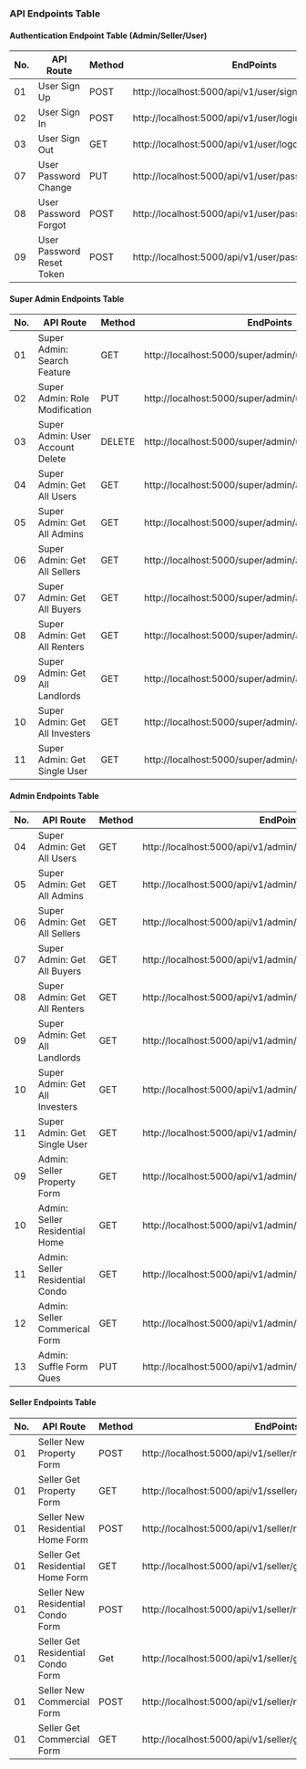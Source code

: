 ### API Endpoints Table


#### Authentication Endpoint Table (Admin/Seller/User)
| No. | API Route                          | Method | EndPoints                                                          | 
| --- | ---------------------------------- | ------ | ------------------------------------------------------------------ | 
|  01 | User Sign Up                       | POST   | http://localhost:5000/api/v1/user/signup                           | 
|  02 | User Sign In                       | POST   | http://localhost:5000/api/v1/user/login                            | 
|  03 | User Sign Out                      | GET    | http://localhost:5000/api/v1/user/logout                           | 
|  07 | User Password Change               | PUT    | http://localhost:5000/api/v1/user/password/update                  |
|  08 | User Password Forgot               | POST   | http://localhost:5000/api/v1/user/password/forgot                  |
|  09 | User Password Reset Token          | POST   | http://localhost:5000/api/v1/user/password/reset/:token            |


#### Super Admin Endpoints Table
| No. | API Route                          | Method | EndPoints                                                          | 
| --- | ---------------------------------- | ------ | ------------------------------------------------------------------ | 
|  01 | Super Admin: Search Feature        | GET    | http://localhost:5000/super/admin/user/role/change/:id             |   
|  02 | Super Admin: Role Modification     | PUT    | http://localhost:5000/super/admin/user/role/change/:id             | 
|  03 | Super Admin: User Account Delete   | DELETE | http://localhost:5000/super/admin/user/account/delete/:id          |
|  04 | Super Admin: Get All Users         | GET    | http://localhost:5000/super/admin/all/users                        | 
|  05 | Super Admin: Get All Admins        | GET    | http://localhost:5000/super/admin/all/admins                       |
|  06 | Super Admin: Get All Sellers       | GET    | http://localhost:5000/super/admin/all/sellers                      | 
|  07 | Super Admin: Get All Buyers        | GET    | http://localhost:5000/super/admin/all/buyers                       |
|  08 | Super Admin: Get All Renters       | GET    | http://localhost:5000/super/admin/all/renters                      | 
|  09 | Super Admin: Get All Landlords     | GET    | http://localhost:5000/super/admin/all/landlords                    |
|  10 | Super Admin: Get All Investers     | GET    | http://localhost:5000/super/admin/all/invertors                    |
|  11 | Super Admin: Get Single User       | GET    | http://localhost:5000/super/admin/get/user/profile/:id             |

#### Admin Endpoints Table
| No. | API Route                          | Method | EndPoints                                                          | 
| --- | ---------------------------------- | ------ | ------------------------------------------------------------------ | 
|  04 | Super Admin: Get All Users         | GET    | http://localhost:5000/api/v1/admin/all/users                       | 
|  05 | Super Admin: Get All Admins        | GET    | http://localhost:5000/api/v1/admin/all/admins                      |
|  06 | Super Admin: Get All Sellers       | GET    | http://localhost:5000/api/v1/admin/all/sellers                     | 
|  07 | Super Admin: Get All Buyers        | GET    | http://localhost:5000/api/v1/admin/all/buyers                      |
|  08 | Super Admin: Get All Renters       | GET    | http://localhost:5000/api/v1/admin/all/renters                     | 
|  09 | Super Admin: Get All Landlords     | GET    | http://localhost:5000/api/v1/admin/all/landlords                   |
|  10 | Super Admin: Get All Investers     | GET    | http://localhost:5000/api/v1/admin/all/invertors                   |
|  11 | Super Admin: Get Single User       | GET    | http://localhost:5000/api/v1/admin/get/user/profile/:id            |
|  09 | Admin: Seller Property Form        | GET    | http://localhost:5000/api/v1/admin/seller/property/form            | 
|  10 | Admin: Seller Residential Home     | GET    | http://localhost:5000/api/v1/admin//seller/residential/home/form   | 
|  11 | Admin: Seller Residential Condo    | GET    | http://localhost:5000/api/v1/admin/seller/residential/condo/form   | 
|  12 | Admin: Seller Commerical Form      | GET    | http://localhost:5000/api/v1/admin/seller/commercial/form          | 
|  13 | Admin: Suffle Form Ques            | PUT    | http://localhost:5000/api/v1/admin/suffle/property/form            | 


#### Seller Endpoints Table
| No. | API Route                          | Method | EndPoints                                                          | 
| --- | ---------------------------------- | ------ | ------------------------------------------------------------------ | 
|  01 | Seller New Property Form           | POST   | http://localhost:5000/api/v1/seller/new/property/form              | 
|  01 | Seller Get Property Form           | GET    | http://localhost:5000/api/v1/sseller/get/property/form             |
|  01 | Seller New Residential Home Form   | POST   | http://localhost:5000/api/v1/seller/new/residential/home/form      |
|  01 | Seller Get Residential Home Form   | GET    | http://localhost:5000/api/v1/seller/get/residential/home/form      |
|  01 | Seller New Residential Condo Form  | POST   | http://localhost:5000/api/v1/seller/new/residential/condo/form     |
|  01 | Seller Get Residential Condo Form  | Get    | http://localhost:5000/api/v1/seller/get/residential/condo/form     |
|  01 | Seller New Commercial Form         | POST   | http://localhost:5000/api/v1/seller/new/commercial/form            |
|  01 | Seller Get Commercial Form         | GET    | http://localhost:5000/api/v1/seller/get/commercial/form            |

 


